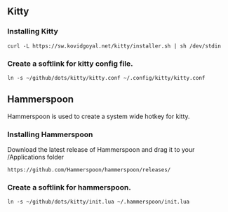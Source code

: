 ## Kitty

### Installing Kitty

```
curl -L https://sw.kovidgoyal.net/kitty/installer.sh | sh /dev/stdin
```


### Create a softlink for kitty config file.

```
ln -s ~/github/dots/kitty/kitty.conf ~/.config/kitty/kitty.conf
```

## Hammerspoon

Hammerspoon is used to create a system wide hotkey for kitty.


### Installing Hammerspoon
Download the latest release of Hammerspoon and drag it to your /Applications folder

```
https://github.com/Hammerspoon/hammerspoon/releases/
```

### Create a softlink for hammerspoon.

```
ln -s ~/github/dots/kitty/init.lua ~/.hammerspoon/init.lua
```
